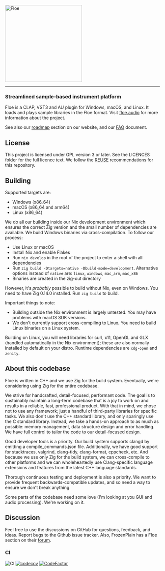 <!--
SPDX-FileCopyrightText: 2018-2024 Sam Windell
SPDX-License-Identifier: CC0-1.0
-->

<a href="https://floe.audio">
  <picture>
    <source media="(prefers-color-scheme: dark)" srcset="https://raw.githubusercontent.com/floe-audio/Floe-Logos/HEAD/horizontal_transparent.svg">
    <source media="(prefers-color-scheme: light)" srcset="https://raw.githubusercontent.com/floe-audio/Floe-Logos/HEAD/horizontal_transparent_dark.svg">
    <img alt="Floe" src="https://raw.githubusercontent.com/floe-audio/Floe-Logos/HEAD/horizontal_background.svg" width="250" height="auto" style="max-width: 100%;">
  </picture>
</a>

---

### Streamlined sample-based instrument platform
Floe is a CLAP, VST3 and AU plugin for Windows, macOS, and Linux. It loads and plays sample libraries in the Floe format. Visit [floe.audio](https://floe.audio) for more information about the project. 

See also our [roadmap](https://floe.audio/about-the-project/roadmap.html) section on our website, and our [FAQ](./faq.md) document.

## License
This project is licensed under GPL version 3 or later. See the LICENCES folder for the full licence text. We follow the [REUSE](https://reuse.software/) recommendations for this repository.

## Building
Supported targets are:
- Windows (x86_64)
- macOS (x86_64 and arm64)
- Linux (x86_64)

We do all our building inside our Nix development environment which ensures the correct Zig version and the small number of dependencies are available. We build Windows binaries via cross-compilation. To follow our process:
- Use Linux or macOS
- Install Nix and enable Flakes
- Run `nix develop` in the root of the project to enter a shell with all dependencies
- Run `zig build -Dtargets=native -Dbuild-mode=development`. Alternative options instead of `native` are: `linux`, `windows`, `mac_arm`, `mac_x86`
- Binaries are created in the zig-out directory

However, it's _probably_ possible to build without Nix, even on Windows. You need to have Zig 0.14.0 installed. Run `zig build` to build.

Important things to note:
- Building outside the Nix environment is largely untested. You may have problems with macOS SDK versions.
- We don't currently support cross-compiling to Linux. You need to build Linux binaries on a Linux system.

Building on Linux, you will need libraries for curl, x11, OpenGL and GLX (handled automatically in the Nix environment); these are also normally installed by default on your distro. Runtime dependencies are `xdg-open` and `zenity`.

## About this codebase
Floe is written in C++ and we use Zig for the build system. Eventually, we're considering using Zig for the entire codebase.

We strive for handcrafted, detail-focused, performant code. The goal is to sustainably maintain a long-term codebase that is a joy to work on and results in a reliable, fast, professional product. With that in mind, we chose not to use any framework; just a handful of third-party libraries for specific tasks. We also don't use the C++ standard library, and only sparingly use the C standard library. Instead, we take a hands-on approach to as much as possible: memory management, data structure design and error handling. We have full control to tailor the code to our detail-focused design.

Good developer tools is a priority. Our build system supports clangd by emitting a compile_commands.json file. Additionally, we have good support for stacktraces, valgrind, clang-tidy, clang-format, cppcheck, etc. And because we use only Zig for the build system, we can cross-compile to other platforms and we can wholeheartedly use Clang-specific language extensions and features from the latest C++ language standards.

Thorough continuous testing and deployment is also a priority. We want to provide frequent backwards-compatible updates, and so need a way to ensure we don't break anything.

Some parts of the codebase need some love (I'm looking at you GUI and audio processing). We're working on it.

## Discussion
Feel free to use the discussions on GitHub for questions, feedback, and ideas. Report bugs to the Github issue tracker. Also, FrozenPlain has a Floe section on their [forum](https://forum.frozenplain.com).

### CI
![CI](https://github.com/floe-audio/Floe/actions/workflows/tests.yml/badge.svg)
[![codecov](https://codecov.io/github/floe-audio/Floe/graph/badge.svg?token=7HEJ7SF75K)](https://codecov.io/github/floe-audio/Floe)
[![CodeFactor](https://www.codefactor.io/repository/github/floe-audio/floe/badge/main)](https://www.codefactor.io/repository/github/floe-audio/floe/overview/main)
